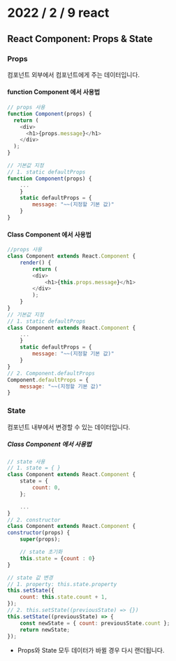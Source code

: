 # 2022 / 2 / 9 react
## React Component: Props & State
### Props
컴포넌트 외부에서 컴포넌트에게 주는 데이터입니다.
#### function Component 에서 사용법
```js
// props 사용
function Component(props) {
  return (
    <div>
      <h1>{props.message}</h1>
    </div>
  );
}

// 기본값 지정
// 1. static defaultProps
function Component(props) {
    ...
    }
    static defaultProps = {
        message: "~~(지정할 기본 값)"
    }
}
```
#### Class Component 에서 사용법
```js
//props 사용
class Component extends React.Component {
    render() {
        return (
        <div>
            <h1>{this.props.message}</h1>
        </div>
        );
    }
}
// 기본값 지정 
// 1. static defaultProps
class Component extends React.Component {
    ...
    }
    static defaultProps = {
        message: "~~(지정할 기본 값)"
    }
}
// 2. Component.defaultProps
Component.defaultProps = {
    message: "~~(지정할 기본 값)"
}
```
### State 
컴포넌트 내부에서 변경할 수 있는 데이터입니다.
##### Class Component 에서 사용법
```js
// state 사용
// 1. state = { }
class Component extends React.Component {
    state = {
        count: 0,
    };

    ...
}
// 2. constructor
class Component extends React.Component {
constructor(props) {
    super(props);

    // state 초기화
    this.state = {count : 0}
}

// state 값 변경
// 1. property: this.state.property
this.setState({
    count: this.state.count + 1,
});
// 2. this.setState((previousState) => {})
this.setState((previousState) => {
    const newState = { count: previousState.count };
    return newState;
});
```
* Props와 State 모두 데이터가 바뀔 경우 다시 랜더됩니다.